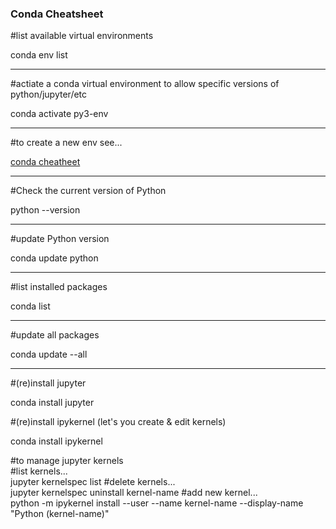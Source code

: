 
### Conda Cheatsheet  

#list available virtual environments   
  
conda env list

---

#actiate a conda virtual environment to allow specific versions of python/jupyter/etc   
  
conda activate py3-env
  
---

#to create a new env see...  
  
[conda cheatheet](https://conda.io/docs/_downloads/conda-cheatsheet.pdf)
  
---

#Check the current version of Python   
  
python --version
  
---

#update Python version  
  
conda update python
  
---

#list installed packages   
  
conda list

---  

#update all packages  
  
conda update --all
  
---

#(re)install jupyter    
  
conda install jupyter

#(re)install ipykernel (let's you create & edit kernels) 
  
conda install ipykernel

#to manage jupyter kernels  
#list kernels...   
jupyter kernelspec list
#delete kernels...   
jupyter kernelspec uninstall kernel-name
#add new kernel...   
python -m ipykernel install --user --name kernel-name --display-name "Python (kernel-name)"

